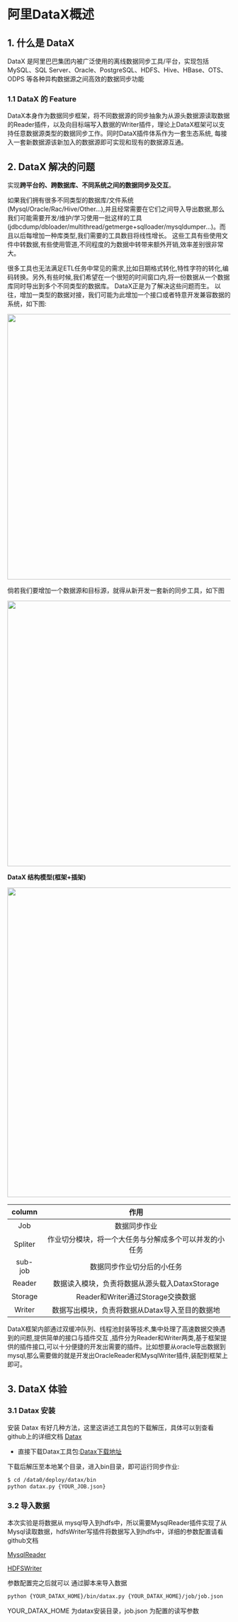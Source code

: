 # 阿里DataX概述

## 1. 什么是 DataX


DataX 是阿里巴巴集团内被广泛使用的离线数据同步工具/平台，实现包括 MySQL、SQL Server、Oracle、PostgreSQL、HDFS、Hive、HBase、OTS、ODPS 等各种异构数据源之间高效的数据同步功能

### 1.1 DataX 的 Feature

DataX本身作为数据同步框架，将不同数据源的同步抽象为从源头数据源读取数据的Reader插件，以及向目标端写入数据的Writer插件，理论上DataX框架可以支持任意数据源类型的数据同步工作。同时DataX插件体系作为一套生态系统, 每接入一套新数据源该新加入的数据源即可实现和现有的数据源互通。

## 2. DataX 解决的问题

实现**跨平台的、跨数据库、不同系统之间的数据同步及交互**。

如果我们拥有很多不同类型的数据库/文件系统(Mysql/Oracle/Rac/Hive/Other…),并且经常需要在它们之间导入导出数据,那么我们可能需要开发/维护/学习使用一批这样的工具(jdbcdump/dbloader/multithread/getmerge+sqlloader/mysqldumper…)。而且以后每增加一种库类型,我们需要的工具数目将线性增长。
 这些工具有些使用文件中转数据,有些使用管道,不同程度的为数据中转带来额外开销,效率差别很非常大。

很多工具也无法满足ETL任务中常见的需求,比如日期格式转化,特性字符的转化,编码转换。另外,有些时候,我们希望在一个很短的时间窗口内,将一份数据从一个数据库同时导出到多个不同类型的数据库。 DataX正是为了解决这些问题而生。
以往，增加一类型的数据对接，我们可能为此增加一个接口或者特意开发兼容数据的系统，如下图:

<img src="http://aliyunzixunbucket.oss-cn-beijing.aliyuncs.com/jpg/d8781923aa9082d8e52542c352a6e94e.jpg?x-oss-process=image/resize,p_100/auto-orient,1/quality,q_90/format,jpg/watermark,image_eXVuY2VzaGk=,t_100,g_se,x_0,y_0" width="600" />

倘若我们要增加一个数据源和目标源，就得从新开发一套新的同步工具，如下图

<img src="http://aliyunzixunbucket.oss-cn-beijing.aliyuncs.com/jpg/14864d274a8e6aaa4fe9e9ee3d3babec.jpg?x-oss-process=image/resize,p_100/auto-orient,1/quality,q_90/format,jpg/watermark,image_eXVuY2VzaGk=,t_100,g_se,x_0,y_0" width="600" />


**DataX 结构模型(框架+插架)**

<img src="http://aliyunzixunbucket.oss-cn-beijing.aliyuncs.com/jpg/c4073b139a6623303613005c30c06039.jpg?x-oss-process=image/resize,p_100/auto-orient,1/quality,q_90/format,jpg/watermark,image_eXVuY2VzaGk=,t_100,g_se,x_0,y_0" width="700" />

| column | 作用 |
|:--------:|:--------:|
| Job      | 数据同步作业         |
|Spliter   |作业切分模块，将一个大任务与分解成多个可以并发的小任务
|sub-job   |数据同步作业切分后的小任务
|Reader    |数据读入模块，负责将数据从源头载入DataxStorage
|Storage|Reader和Writer通过Storage交换数据
|Writer|数据写出模块，负责将数据从Datax导入至目的数据地

DataX框架内部通过双缓冲队列、线程池封装等技术,集中处理了高速数据交换遇到的问题,提供简单的接口与插件交互	,插件分为Reader和Writer两类,基于框架提供的插件接口,可以十分便捷的开发出需要的插件。比如想要从oracle导出数据到mysql,那么需要做的就是开发出OracleReader和MysqlWriter插件,装配到框架上即可。

## 3. DataX 体验

### 3.1 Datax 安装

安装 Datax 有好几种方法，这里这讲述工具包的下载解压，具体可以到查看github上的详细文档 [Datax](https://github.com/alibaba/DataX/blob/master/userGuid.md)

- 直接下载Datax工具包:[Datax下载地址](http://datax-opensource.oss-cn-hangzhou.aliyuncs.com/datax.tar.gz)

下载后解压至本地某个目录，进入bin目录，即可运行同步作业:
```bash
$ cd /data0/deploy/datax/bin
python datax.py {YOUR_JOB.json}

```
### 3.2 导入数据

本次实验是将数据从 mysql导入到hdfs中，所以需要MysqlReader插件实现了从Mysql读取数据，hdfsWriter写插件将数据写入到hdfs中，详细的参数配置请看github文档

[MysqlReader](https://github.com/alibaba/DataX/blob/master/mysqlreader/doc/mysqlreader.md)

[HDFSWriter](https://github.com/alibaba/DataX/blob/master/hdfswriter/doc/hdfswriter.md)

参数配置完之后就可以 通过脚本来导入数据

 ```bash
 python {YOUR_DATAX_HOME}/bin/datax.py {YOUR_DATAX_HOME}/job/job.json
 ```
 YOUR_DATAX_HOME 为datax安装目录，job.json 为配置的读写参数
